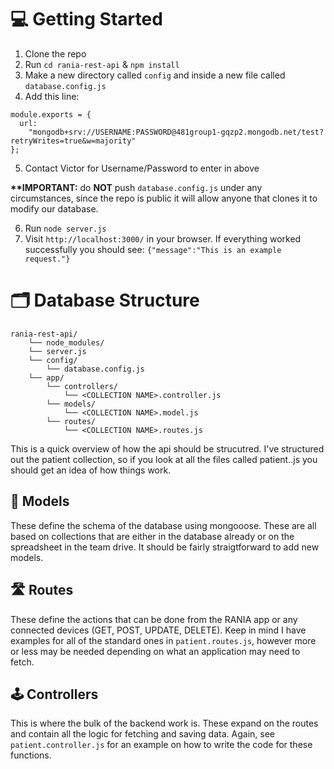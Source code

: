 # 💻 Getting Started
1. Clone the repo
2. Run `cd rania-rest-api` & `npm install`
3. Make a new directory called `config` and inside a new file called `database.config.js`
4. Add this line:

```
module.exports = {
  url:
    "mongodb+srv://USERNAME:PASSWORD@481group1-gqzp2.mongodb.net/test?retryWrites=true&w=majority"
};
```

5. Contact Victor for Username/Password to enter in above
  
  __**IMPORTANT:__ do __NOT__ push `database.config.js` under any circumstances, since the repo is public it will allow anyone that clones it to modify our database.
  
6. Run `node server.js` 
7. Visit `http://localhost:3000/` in your browser. If everything worked successfully you should see: `{"message":"This is an example request."}`

# 🗂 Database Structure
```
rania-rest-api/
    └── node_modules/
    └── server.js
    └── config/
        └── database.config.js
    └── app/
        └── controllers/
            └── <COLLECTION NAME>.controller.js
        └── models/
            └── <COLLECTION NAME>.model.js
        └── routes/
            └── <COLLECTION NAME>.routes.js
```
This is a quick overview of how the api should be strucutred. I've structured out the patient collection, so if you look at all the files called patient.<TYPE>.js you should get an idea of how things work.

## 💾 Models 
These define the schema of the database using mongooose. These are all based on collections that are either in the database already or on the spreadsheet in the team drive. It should be fairly straigtforward to add new models.

## 🛣 Routes
These define the actions that can be done from the RANIA app or any connected devices (GET, POST, UPDATE, DELETE). Keep in mind I have examples for all of the standard ones in `patient.routes.js`, however more or less may be needed depending on what an application may need to fetch.

## 🕹 Controllers
This is where the bulk of the backend work is. These expand on the routes and contain all the logic for fetching and saving data. Again, see `patient.controller.js` for an example on how to write the code for these functions.
